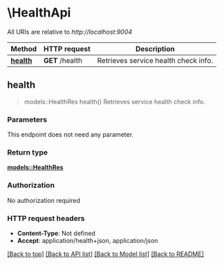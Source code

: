 # \HealthApi

All URIs are relative to *http://localhost:9004*

Method | HTTP request | Description
------------- | ------------- | -------------
[**health**](HealthApi.md#health) | **GET** /health | Retrieves service health check info.



## health

> models::HealthRes health()
Retrieves service health check info.

### Parameters

This endpoint does not need any parameter.

### Return type

[**models::HealthRes**](HealthRes.md)

### Authorization

No authorization required

### HTTP request headers

- **Content-Type**: Not defined
- **Accept**: application/health+json, application/json

[[Back to top]](#) [[Back to API list]](../README.md#documentation-for-api-endpoints) [[Back to Model list]](../README.md#documentation-for-models) [[Back to README]](../README.md)

